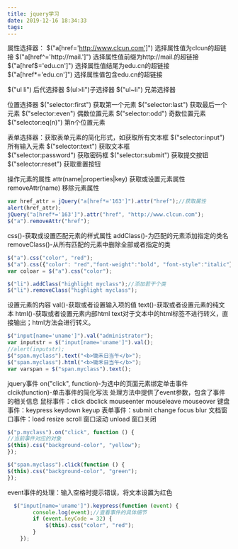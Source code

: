 ```yaml
---
title: jquery学习
date: 2019-12-16 18:34:33
tags:
---
```

属性选择器：
$("a[href='http://www.clcun.com']") 选择属性值为clcun的超链接
$("a[href^='http://mail.']") 选择属性值前缀为http://mail.的超链接
$("a[href$='edu.cn']") 选择属性值结尾为edu.cn的超链接
$("a[href*='edu.cn']") 选择属性值包含edu.cn的超链接

$("ul li") 后代选择器
$(ul>li")子选择器
$("ul~li") 兄弟选择器

位置选择器
$("selector:first") 获取第一个元素
$("selector:last") 获取最后一个元素
$("selector:even") 偶数位置元素
$("selector:odd") 奇数位置元素
$("selector:eq(n)") 第n个位置元素

表单选择器：获取表单元素的简化形式，如获取所有文本框
$("selector:input") 所有输入元素
$("selector:text") 获取文本框  
$("selector:password") 获取密码框
$("selector:submit") 获取提交按钮
$("selector:reset") 获取重置按钮

操作元素的属性
attr(name|properties|key) 获取或设置元素属性
removeAttr(name) 移除元素属性
```javascript
var href_attr = jQuery("a[href*='163']").attr("href");//获取属性
alert(href_attr);
jQuery("a[href*='163']").attr("href", "http://www.clcun.com");
$("a").removeAttr("href");
```

css()-获取或设置匹配元素的样式属性
addClass()-为匹配的元素添加指定的类名
removeClass()-从所有匹配的元素中删除全部或者指定的类
```javascript
$("a").css("color", "red");
$("a").css({"color": "red","font-weight":"bold", "font-style":"italic"});
var coloar = $("a").css("color");
```

```javascript
$("li").addClass("highlight myclass");//添加若干个类
$("li").removeClass("highlight myclass");
```

设置元素的内容
val()-获取或者设置输入项的值
text()-获取或者设置元素的纯文本
html()-获取或者设置元素内部html
text对于文本中的html标签不进行转义，直接输出；html方法会进行转义。
```javascript
$("input[name='uname']").val("administrator");
var inputstr = $("input[name='uname']").val();
//alert(inputstr);
$("span.myclass").text("<b>锄禾日当午</b>");
$("span.myclass").html("<b>锄禾日当午</b>");
var varspan = $("span.myclass").text();
```

jquery事件
on("click", function)-为选中的页面元素绑定单击事件
clcik(function)-单击事件的简化写法
处理方法中提供了event参数，包含了事件的相关信息
鼠标事件：click dbclick mouseenter mouseleave mouseover
键盘事件：keypress keydown keyup
表单事件：submit change focus blur
文档窗口事件：load resize scroll 窗口滚动 unload 窗口关闭

```javascript
$("p.myclass").on("click", function () {
//当前事件对应的对象
$(this).css("background-color", "yellow");
});

$("span.myclass").click(function () {
$(this).css("background-color", "green");
});
```
event事件的处理：输入空格时提示错误，将文本设置为红色
```javascript
  $("input[name='uname']").keypress(function (event) {
        console.log(event);//查看事件的具体细节
        if (event.keyCode = 32) {
            $(this).css("color", "red");
        }
    });
```


